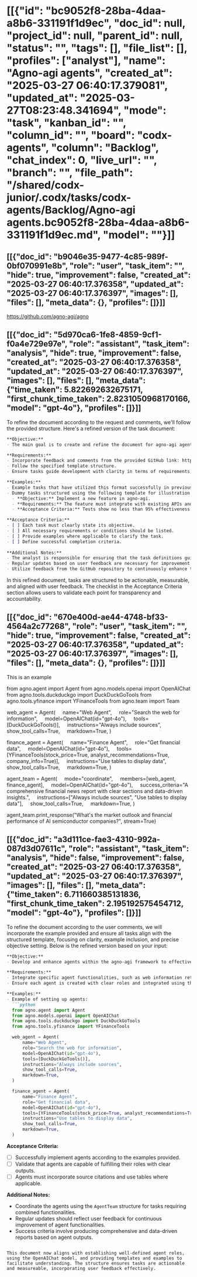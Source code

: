 # [[{"id": "bc9052f8-28ba-4daa-a8b6-331191f1d9ec", "doc_id": null, "project_id": null, "parent_id": null, "status": "", "tags": [], "file_list": [], "profiles": ["analyst"], "name": "Agno-agi agents", "created_at": "2025-03-27 06:40:17.379081", "updated_at": "2025-03-27T08:23:48.341694", "mode": "task", "kanban_id": "", "column_id": "", "board": "codx-agents", "column": "Backlog", "chat_index": 0, "live_url": "", "branch": "", "file_path": "/shared/codx-junior/.codx/tasks/codx-agents/Backlog/Agno-agi agents.bc9052f8-28ba-4daa-a8b6-331191f1d9ec.md", "model": ""}]]
## [[{"doc_id": "b9046e35-9477-4c85-989f-0bf070991e8b", "role": "user", "task_item": "", "hide": true, "improvement": false, "created_at": "2025-03-27 06:40:17.376358", "updated_at": "2025-03-27 06:40:17.376397", "images": [], "files": [], "meta_data": {}, "profiles": []}]]
https://github.com/agno-agi/agno




## [[{"doc_id": "5d970ca6-1fe8-4859-9cf1-f0a4e729e97e", "role": "assistant", "task_item": "analysis", "hide": true, "improvement": false, "created_at": "2025-03-27 06:40:17.376358", "updated_at": "2025-03-27 06:40:17.376397", "images": [], "files": [], "meta_data": {"time_taken": 5.822692632675171, "first_chunk_time_taken": 2.8231050968170166, "model": "gpt-4o"}, "profiles": []}]]
To refine the document according to the request and comments, we'll follow the provided structure. Here's a refined version of the task document:

```md
**Objective:**
- The main goal is to create and refine the document for agno-agi agents, ensuring that all tasks are clearly defined and meet the requirements of the users' inputs.

**Requirements:**
- Incorporate feedback and comments from the provided GitHub link: https://github.com/agno-agi/agno.
- Follow the specified template structure.
- Ensure tasks guide development with clarity in terms of requirements, examples, and objectives.

**Examples:**
- Example tasks that have utilized this format successfully in previous projects.
- Dummy tasks structured using the following template for illustration purposes:
  - **Objective:** Implement a new feature in agno-agi.
  - **Requirements:** The feature must integrate with existing APIs and pass security checks.
  - **Acceptance Criteria:** Tests show no less than 95% effectiveness.

**Acceptance Criteria:**
- [ ] Each task must clearly state its objective.
- [ ] All necessary requirements or conditions should be listed.
- [ ] Provide examples where applicable to clarify the task.
- [ ] Define successful completion criteria.
  
**Additional Notes:**
- The analyst is responsible for ensuring that the task definitions guide development effectively.
- Regular updates based on user feedback are necessary for improvement.
- Utilize feedback from the GitHub repository to continuously enhance the document's accuracy and relevance.
```

In this refined document, tasks are structured to be actionable, measurable, and aligned with user feedback. The checklist in the Acceptance Criteria section allows users to validate each point for transparency and accountability.
## [[{"doc_id": "670e400d-ae44-4748-bf33-4564a2c77268", "role": "user", "task_item": "", "hide": true, "improvement": false, "created_at": "2025-03-27 06:40:17.376358", "updated_at": "2025-03-27 06:40:17.376397", "images": [], "files": [], "meta_data": {}, "profiles": []}]]
This is an example


from agno.agent import Agent
from agno.models.openai import OpenAIChat
from agno.tools.duckduckgo import DuckDuckGoTools
from agno.tools.yfinance import YFinanceTools
from agno.team import Team


web_agent = Agent(
    name="Web Agent",
    role="Search the web for information",
    model=OpenAIChat(id="gpt-4o"),
    tools=[DuckDuckGoTools()],
    instructions="Always include sources",
    show_tool_calls=True,
    markdown=True,
)


finance_agent = Agent(
    name="Finance Agent",
    role="Get financial data",
    model=OpenAIChat(id="gpt-4o"),
    tools=[YFinanceTools(stock_price=True, analyst_recommendations=True, company_info=True)],
    instructions="Use tables to display data",
    show_tool_calls=True,
    markdown=True,
)


agent_team = Agent(
    mode="coordinate",
    members=[web_agent, finance_agent],
    model=OpenAIChat(id="gpt-4o"),
    success_criteria="A comprehensive financial news report with clear sections and data-driven insights.",
    instructions=["Always include sources", "Use tables to display data"],
    show_tool_calls=True,
    markdown=True,
)


agent_team.print_response("What's the market outlook and financial performance of AI semiconductor companies?", stream=True)
## [[{"doc_id": "a3d111ce-fae3-4310-992a-087d3d07611c", "role": "assistant", "task_item": "analysis", "hide": false, "improvement": false, "created_at": "2025-03-27 06:40:17.376358", "updated_at": "2025-03-27 06:40:17.376397", "images": [], "files": [], "meta_data": {"time_taken": 6.711660385131836, "first_chunk_time_taken": 2.195192575454712, "model": "gpt-4o"}, "profiles": []}]]
To refine the document according to the user comments, we will incorporate the example provided and ensure all tasks align with the structured template, focusing on clarity, example inclusion, and precise objective setting. Below is the refined version based on your input:

```md
**Objective:**
- Develop and enhance agents within the agno-agi framework to effectively meet user-defined goals.

**Requirements:**
- Integrate specific agent functionalities, such as web information retrieval and financial data analysis, using components like DuckDuckGoTools and YFinanceTools.
- Ensure each agent is created with clear roles and integrated using the OpenAIChat model (gpt-4o).

**Examples:**
- Example of setting up agents:
  ```python
  from agno.agent import Agent
  from agno.models.openai import OpenAIChat
  from agno.tools.duckduckgo import DuckDuckGoTools
  from agno.tools.yfinance import YFinanceTools

  web_agent = Agent(
      name="Web Agent",
      role="Search the web for information",
      model=OpenAIChat(id="gpt-4o"),
      tools=[DuckDuckGoTools()],
      instructions="Always include sources",
      show_tool_calls=True,
      markdown=True,
  )

  finance_agent = Agent(
      name="Finance Agent",
      role="Get financial data",
      model=OpenAIChat(id="gpt-4o"),
      tools=[YFinanceTools(stock_price=True, analyst_recommendations=True, company_info=True)],
      instructions="Use tables to display data",
      show_tool_calls=True,
      markdown=True,
  )
  ```

**Acceptance Criteria:**
- [ ] Successfully implement agents according to the examples provided.
- [ ] Validate that agents are capable of fulfilling their roles with clear outputs.
- [ ] Agents must incorporate source citations and use tables where applicable.

**Additional Notes:**
- Coordinate the agents using the `AgentTeam` structure for tasks requiring combined functionalities.
- Regular updates should reflect user feedback for continuous improvement of agent functionalities.
- Success criteria involve producing comprehensive and data-driven reports based on agent outputs.
```

This document now aligns with establishing well-defined agent roles, using the OpenAIChat model, and providing templates and examples to facilitate understanding. The structure ensures tasks are actionable and measureable, incorporating user feedback effectively.